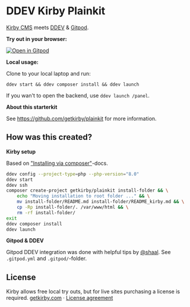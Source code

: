
# DDEV Kirby Plainkit

[Kirby CMS](https://getkirby.com/) meets [DDEV](https://ddev.com/) & [Gitpod](https://gitpod.io/).

**Try out in your browser:**

[![Open in Gitpod](https://gitpod.io/button/open-in-gitpod.svg)](https://gitpod.io/#https://github.com/mandrasch/ddev-kirby-plainkit/)

**Local usage:**

Clone to your local laptop and run:

```
ddev start && ddev composer install && ddev launch
```

If you wan't to open the backend, use `ddev launch /panel`.

**About this starterkit**

See https://github.com/getkirby/plainkit for more information.

## How was this created?

**Kirby setup**

Based on ["Installing via composer"](https://getkirby.com/docs/cookbook/setup/composer#installing-composer)-docs.

```bash
ddev config --project-type=php --php-version="8.0"
ddev start
ddev ssh
composer create-project getkirby/plainkit install-folder && \
    echo "Moving installation to root folder ..." && \
    mv install-folder/README.md install-folder/README_kirby.md && \
    cp -Rp install-folder/. /var/www/html && \
    rm -rf install-folder/
exit 
ddev composer install
ddev launch
```

**Gitpod & DDEV**

Gitpod DDEV integration was done with helpful tips by [@shaal](https://github.com/shaal). See `.gitpod.yml` and `.gitpod/`-folder.

## License

Kirby allows free local try outs, but for live sites purchasing a license is required.
[getkirby.com](https://getkirby.com) · [License agreement](https://getkirby.com/license)

